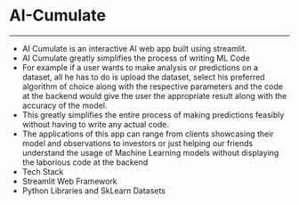 # AI-Cumulate

---

- AI Cumulate is an interactive AI web app built using streamlit.
- AI Cumulate greatly simplifies the process of writing ML Code
- For example if a user wants to make analysis or predictions on a dataset, all he has to do is upload the dataset, select his preferred algorithm of choice along with the respective parameters and the code at the backend would give the user the appropriate result along with the accuracy of the model.
- This greatly simplifies the entire process of making predictions feasibly without having to write any actual code.
- The applications of this app can range from clients showcasing their model and observations to investors or just helping our friends understand the usage of Machine Learning models without displaying the laborious code at the backend
- Tech Stack
- Streamlit Web Framework
- Python Libraries and SkLearn Datasets
